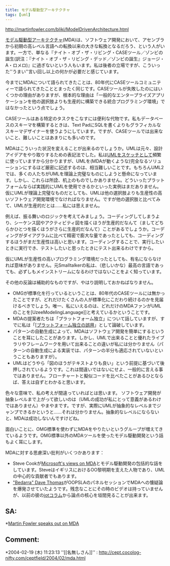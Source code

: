 ```yaml
---
title: モデル駆動型アーキテクチャ
tags: [uml]
---
```


http://martinfowler.com/bliki/ModelDrivenArchitecture.html

[モデル駆動型アーキテクチャ](http://www.omg.org/mda/)(MDA)は、ソフトウェア開発において、アセンブラから初期の高レベル言語への転換以来の大きな転換となるだろう、という人がいます。一方で、単なる『ナイト・オブ・ザ・リビング・CASEツール／ゾンビの誕生(訳注：『ナイト・オブ・ザ・リビング・デッド／ゾンビの誕生』ジョージ・A・ロメロ)』に過ぎないという人もいます。私は後者の立場ですが、こういった''うまい''言い回し以上の何かが必要だと感じています。

今までにMDAについて語られてきたことは、80年代にCASEツールコミュニティーで語られてきたこととまったく同じです。CASEツールが失敗したのにはいくつかの理由がありますが、根本的な理由は「一般的なエンタープライズアプリケーションを他の選択肢よりも生産的に構築できる統合プログラミング環境」ではなかったという点でしょう。

CASEツールはある特定のタスクをこなすには便利な代物です。私もデータベースのスキーマを構築するときは、Text PadにSQLを書くよりもグラフィカルなスキーマデザイナーを使うようにしています。ですが、CASEツールでは出来ないこと、難しいことはあまりにも多いのです。

MDAはこういった状況を変えることが出来るのでしょうか。UMLは元々、設計アイデアをやり取りするための表記法でした。私は[UMLをスケッチとして](/UmlAsSketch)頻繁に使っていますから分かりますが、UMLを(MDAが動くような)完全なるソリューションにするほど厳密に記述するのは、相当難しいことです。もちろんUML2では、多くの人たちがUMLを理論上完璧なものにしようと懸命になっています。しかし、これらは所詮、机上のものでしかありません。どういったプラットフォームならば実践的にUMLを使用できるかといった実例はまだありません。仮にUMLが理論上完璧なものだとしても、UMLは他の選択肢よりも生産性の高いソフトウェア開発環境でなければなりません。ですが他の選択肢と比べてみて、UMLが生産的だとは……私には思えません。

例えば、振る舞いのロジックを考えてみましょう。コーディングしてしまうより、シーケンス図やアクティビティ図を描くほうが生産的だなんて（ましてどちらかひとつを描くほうがさらに生産的だなんて）ことがあるでしょうか。コーディングがダイアグラムに比べて精密で膨大な量であったとしても、コーディングするほうがまだ生産性は高いと思います。コーディングすることで、実行したいときに実行でき、テストしたいと思ったときにテスト出来るわけですから。

仮にUMLが生産性の高いプログラミング環境だったとしても、有名にならなければ意味がありません。元Smalltalkerの私は、（悲しいかな）最高の言語であっても、必ずしもメインストリームになるわけではないことをよく知っています。

その他の反論は補助的なものですが、やはり説明しておかねばなりません。

* OMGが標準化を行っているということは、80年代のCASEツールには無かったことですが、どれだけたくさんの人が標準化にこだわり続けるのかを見届けるべきでしょう。唯一、私にいえるのは、どれだけのMDAファンがUMLのことを[UzeeModelingLanguage]]と考えているかということです。
* MDAの提案者たちは「プラットフォーム独立」について話していますが、すでに私は「[[プラットフォーム独立の誤用](/PlatformIndependentMalapropism)」として論破しています。
* パターンの自動生成によって、MDAはソフトウェア開発を簡単にするということを耳にしたことがあります。しかし、UMLで出来ることと優れたライブラリやフレームワークを用いて出来ることの違いが私には分かりません（パターンの自動生成による実装では、パターンの半分も適応されていないということもありますが）。
* UMLはどうやら「図のほうがテキストよりも良い」という前提に基づいて後押しされているようです。これは間違いではないにせよ、一般的に言える事ではありません。フローチャートと擬似コードを比べたことがあるひとならば、答えは自ずとわかると思います。

色々な意味で、私の考えが間違っていればとは思います。
ソフトウェア開発が抽象レベルまで上がって欲しいのは（UMLの成功が私にとって意義があるわけではありません）やまやまです。ですが、実際にUMLが抽象的なレベルまでジャンプできるかというと……それは分かりません。抽象的なレベルにならないと、MDAは成功しないんですけどね。

面白いことに、OMG標準を使わずにMDAをやりたいというグループが増えてきているようです。OMG標準以外のMDAツールを使ったモデル駆動開発という話もよく耳にします。

MDAに対する思慮深い批判がいくつかあります：

* Steve Cookが[Microsoft's views on MDA](http://www.bptrends.com/publicationfiles/01-04%20COL%20Dom%20Spec%20Modeling%20Frankel-Cook.pdf)とモデル駆動開発の包括的な話をしています。SteveはイギリスにおけるOO黎明期を支えた人物であり、UMLの中心的な貢献者でもあります。
* ["Bedarra" Dave Thomas](http://c2.com/cgi/wiki?DaveThomas)がOOPSLAのパネルセッションでMDAへの懐疑論を爆発させていたようです。残念なことにその時のビデオは持っていませんが、以前の彼の[jotコラム](http://www.jot.fm/issues/issue_2003_01/column1)から論点の核心を垣間見ることが出来ます。

## SA:

*[Martin Fowler speaks out on MDA](http://www.theserverside.com/news/thread.jsp?thread_id=23693)

## Comment:

*2004-02-19 (木) 11:23:13 ''[[名無しさん]]'' : http://cept.cocolog-nifty.com/ceptfield/2004/02/mda.html

